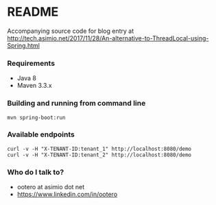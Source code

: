 # README #

Accompanying source code for blog entry at http://tech.asimio.net/2017/11/28/An-alternative-to-ThreadLocal-using-Spring.html

### Requirements ###

* Java 8
* Maven 3.3.x

### Building and running from command line ###

```
mvn spring-boot:run
```

### Available endpoints ###

```
curl -v -H "X-TENANT-ID:tenant_1" http://localhost:8080/demo
curl -v -H "X-TENANT-ID:tenant_2" http://localhost:8080/demo
```

### Who do I talk to? ###

* ootero at asimio dot net
* https://www.linkedin.com/in/ootero